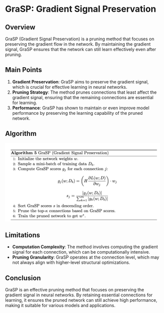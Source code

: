 # GraSP: Gradient Signal Preservation

## Overview

GraSP (Gradient Signal Preservation) is a pruning method that focuses on preserving the gradient flow in the network. By maintaining the gradient signal, GraSP ensures that the network can still learn effectively even after pruning.

## Main Points

1. **Gradient Preservation**: GraSP aims to preserve the gradient signal, which is crucial for effective learning in neural networks.
2. **Pruning Strategy**: The method prunes connections that least affect the gradient signal, ensuring that the remaining connections are essential for learning.
3. **Performance**: GraSP has shown to maintain or even improve model performance by preserving the learning capability of the pruned network.

## Algorithm

![GraSP Algorithm](https://github.com/ashishranjan0304/DeepLearning_Model_Compression/blob/master/images/grasp.algo.png)

## Limitations

- **Computation Complexity**: The method involves computing the gradient signal for each connection, which can be computationally intensive.
- **Pruning Granularity**: GraSP operates at the connection level, which may not always align with higher-level structural optimizations.

## Conclusion

GraSP is an effective pruning method that focuses on preserving the gradient signal in neural networks. By retaining essential connections for learning, it ensures the pruned network can still achieve high performance, making it suitable for various models and applications.
